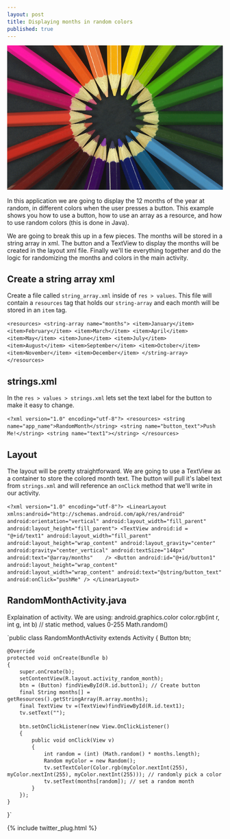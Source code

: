 ```yaml
---
layout: post
title: Displaying months in random colors
published: true
---
```

![Android phone](/images/colored_pencils.jpg)

In this application we are going to display the 12 months of the year at random, in different colors when the user presses a button. This example shows you how to use a button, how to use an array as a resource, and how to use random colors (this is done in Java).

We are going to break this up in a few pieces. The months will be stored in a string array in xml. The button and a TextView to display the months will be created in the layout xml file.
Finally we'll tie everything together and do the logic for randomizing the months and colors in the main activity.

## Create a string array xml

Create a file called `string_array.xml` inside of `res > values`. This file will contain a `resources` tag that holds our `string-array` and each month will be stored in an `item` tag.

`<resources>
    <string-array name="months">
        <item>January</item>
        <item>February</item>
        <item>March</item>
        <item>April</item>
        <item>May</item>
        <item>June</item>
        <item>July</item>
        <item>August</item>
        <item>September</item>
        <item>October</item>
        <item>November</item>
        <item>December</item>
    </string-array>
</resources>`

## strings.xml

In the `res > values > strings.xml` lets set the text label for the button to make it easy to change.

`<?xml version="1.0" encoding="utf-8"?>
<resources>
    <string name="app_name">RandomMonth</string>
    <string name="button_text">Push Me!</string>
    <string name="text1"></string>
</resources>
`

## Layout

The layout will be pretty straightforward. We are going to use a TextView as a container to store the colored month text. The button will pull it's label text from `strings.xml` and will reference an `onClick` method that we'll write in our  activity.

`<?xml version="1.0" encoding="utf-8"?>
<LinearLayout xmlns:android="http://schemas.android.com/apk/res/android"
    android:orientation="vertical"
    android:layout_width="fill_parent"
    android:layout_height="fill_parent">
    <TextView
        android:id = "@+id/text1"
        android:layout_width="fill_parent"
        android:layout_height="wrap_content"
        android:layout_gravity="center"
        android:gravity="center_vertical"
        android:textSize="144px"
        android:text="@array/months"    />
    <Button
        android:id="@+id/button1"
        android:layout_height="wrap_content"
        android:layout_width="wrap_content"
        android:text="@string/button_text"
        android:onClick="pushMe" />
</LinearLayout>`

## RandomMonthActivity.java

Explaination of activity. We are using:
android.graphics.color
color.rgb(int r, int g, int b) // static method, values 0-255
Math.random()

`public class RandomMonthActivity extends Activity
{
    Button btn;

    @Override
    protected void onCreate(Bundle b)
    {
        super.onCreate(b);
        setContentView(R.layout.activity_random_month);
        btn = (Button) findViewById(R.id.button1); // Create button
        final String months[] = getResources().getStringArray(R.array.months);
        final TextView tv =(TextView)findViewById(R.id.text1);
        tv.setText("");

        btn.setOnClickListener(new View.OnClickListener()
        {
            public void onClick(View v)
            {
                int random = (int) (Math.random() * months.length);
                Random myColor = new Random();
                tv.setTextColor(Color.rgb(myColor.nextInt(255), myColor.nextInt(255), myColor.nextInt(255))); // randomly pick a color
                tv.setText(months[random]); // set a random month
            }
        });
    }
}`

{% include twitter_plug.html %}
